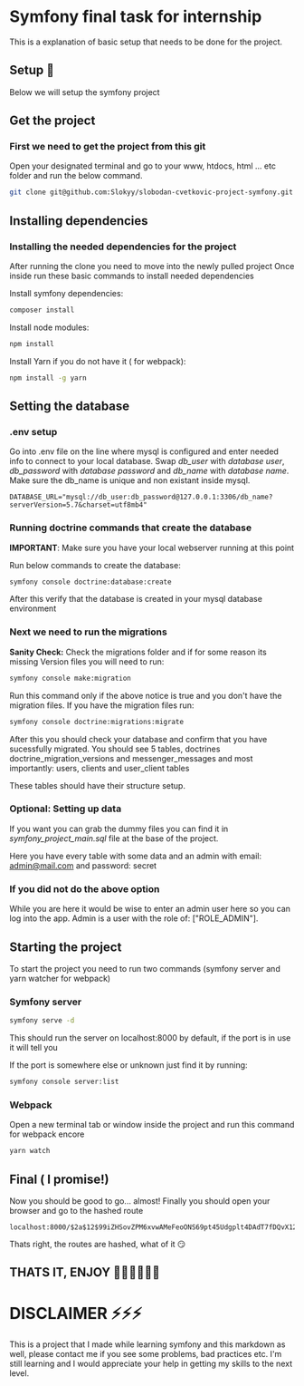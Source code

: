 # Symfony final task for internship

This is a explanation of basic setup that needs to be done for the project.

## Setup 📃

Below we will setup the symfony project

## Get the project
### First we need to get the project from this git

Open your designated terminal and go to your www, htdocs, html ... etc folder and run the below command.

```bash
git clone git@github.com:Slokyy/slobodan-cvetkovic-project-symfony.git
```

## Installing dependencies
### Installing the needed dependencies for the project

After running the clone you need to move into the newly pulled project
Once inside run these basic commands to install needed dependencies 

Install symfony dependencies:
```bash
composer install
```

Install node modules:
```bash
npm install
```

Install Yarn if you do not have it ( for webpack):
```bash
npm install -g yarn
```
## Setting the database
### .env setup

Go into .env file on the line where mysql is configured and enter needed info to connect to your local database.
Swap *db_user* with *database user*, *db_password* with *database password* and *db_name* with *database name*. Make sure the db_name is unique and non existant inside mysql.

```dotenv
DATABASE_URL="mysql://db_user:db_password@127.0.0.1:3306/db_name?serverVersion=5.7&charset=utf8mb4"
```

### Running doctrine commands that create the database

**IMPORTANT**: Make sure you have your local webserver running at this point

Run below commands to create the database:
```bash
symfony console doctrine:database:create
```
After this verify that the database is created in your mysql database environment

### Next we need to run the migrations
**Sanity Check:** Check the migrations folder and if for some reason its missing Version files you will need to run:
```bash
symfony console make:migration
```
Run this command only if the above notice is true and you don't have the migration files. 
If you have the migration files run:
```bash
symfony console doctrine:migrations:migrate
```
After this you should check your database and confirm that you have sucessfully migrated.
You should see 5 tables, doctrines doctrine_migration_versions and messenger_messages and most importantly: users, clients and user_client tables

These tables should have their structure setup.

### Optional: Setting up data
If you want you can grab the dummy files you can find it in *symfony_project_main.sql* file at the base of the project.

Here you have every table with some data and an admin with email: admin@mail.com and password: secret

### If you did not do the above option
While you are here it would be wise to enter an admin user here so you can log into the app.
Admin is a user with the role of: ["ROLE_ADMIN"].

## Starting the project
To start the project you need to run two commands (symfony server and yarn watcher for webpack)

### Symfony server
```bash
symfony serve -d
```
This should run the server on localhost:8000 by default, if the port is in use it will tell you

If the port is somewhere else or unknown just find it by running:
```bash
symfony console server:list
```

### Webpack
Open a new terminal tab or window inside the project and run this command for webpack encore
```bash
yarn watch
```

## Final ( I promise!)
Now you should be good to go... almost!
Finally you should open your browser and go to the hashed route 
```text
localhost:8000/$2a$12$99iZHSovZPM6xvwAMeFeoONS69pt45Udgplt4DAdT7fDQvX12nBte/login
```

Thats right, the routes are hashed, what of it 😏

## THATS IT, ENJOY 🥳🥳🥳🥳🥳🥳


# DISCLAIMER ⚡⚡⚡

This is a project that I made while learning symfony and this markdown as well, please contact me if you see some problems, bad practices etc.
I'm still learning and I would appreciate your help in getting my skills to the next level.




